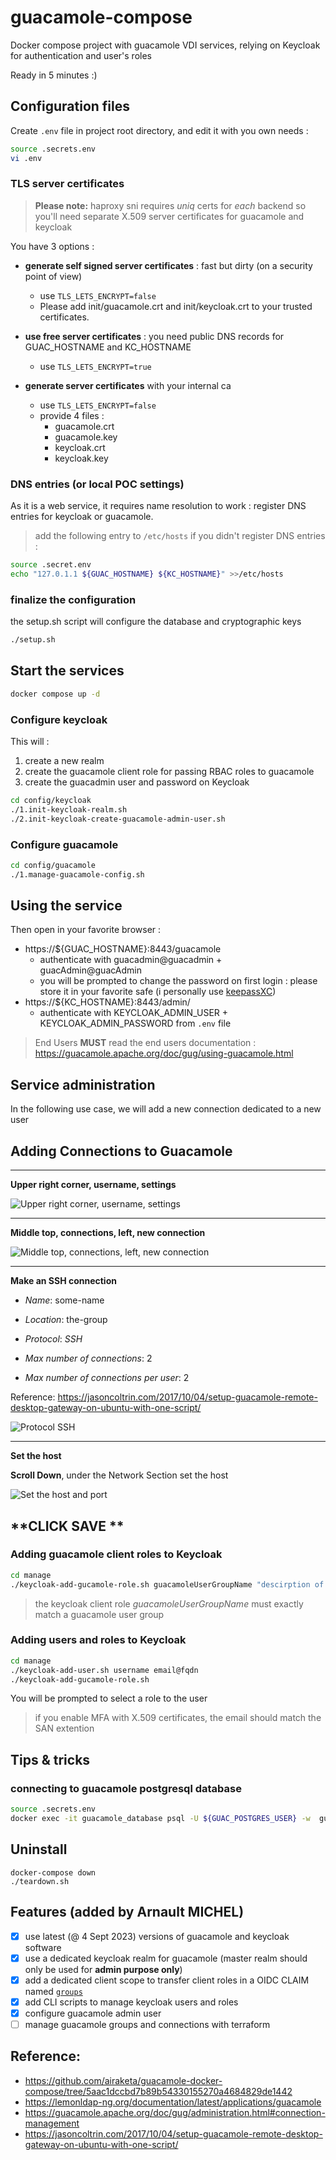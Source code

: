 # guacamole-compose

Docker compose project with guacamole VDI services, relying on Keycloak for authentication and user's roles

Ready in 5 minutes :)

## Configuration files

Create `.env` file in project root directory, and edit it with you own needs :

```bash
source .secrets.env
vi .env
```

### TLS server certificates

> **Please note:**  haproxy sni requires *uniq* certs for *each* backend so you'll need separate X.509 server certificates for guacamole and keycloak

You have 3 options :

- **generate self signed server certificates** : fast but dirty (on a security point of view)
  - use `TLS_LETS_ENCRYPT=false`
  - Please add init/guacamole.crt and init/keycloak.crt to your trusted certificates.

- **use free server certificates** : you need public DNS records for GUAC_HOSTNAME and KC_HOSTNAME
  - use `TLS_LETS_ENCRYPT=true`

- **generate server certificates** with your internal ca
  - use `TLS_LETS_ENCRYPT=false`
  - provide 4 files :
    - guacamole.crt
    - guacamole.key
    - keycloak.crt
    - keycloak.key

### DNS entries (or local POC settings)

As it is a web service, it requires name resolution to work : register DNS entries for keycloak or guacamole.

> add the following entry to `/etc/hosts` if you didn't register DNS entries :

```bash
source .secret.env
echo "127.0.1.1 ${GUAC_HOSTNAME} ${KC_HOSTNAME}" >>/etc/hosts
```

### finalize the configuration

the setup.sh script will configure the database and cryptographic keys 

```bash
./setup.sh
```

## Start the services

```bash
docker compose up -d
```

### Configure keycloak

This will :
1. create a new realm
2. create the guacamole client role for passing RBAC roles to guacamole 
3. create the guacadmin user and password on Keycloak  

```bash
cd config/keycloak
./1.init-keycloak-realm.sh
./2.init-keycloak-create-guacamole-admin-user.sh
```

### Configure guacamole

```bash
cd config/guacamole
./1.manage-guacamole-config.sh
```

## Using the service

Then open in your favorite browser :

- https://${GUAC_HOSTNAME}:8443/guacamole
  - authenticate with guacadmin@guacadmin + guacAdmin@guacAdmin
  - you will be prompted to change the password on first login : please store it in your favorite safe (i personally use [keepassXC](https://keepassxc.org/))
- https://${KC_HOSTNAME}:8443/admin/
  - authenticate with KEYCLOAK_ADMIN_USER + KEYCLOAK_ADMIN_PASSWORD from `.env` file

> End Users **MUST** read the end users documentation : https://guacamole.apache.org/doc/gug/using-guacamole.html

## Service administration 

In the following use case, we will add a new connection dedicated to a new user

## Adding Connections to Guacamole

---

**Upper right corner, username, settings**

![Upper right corner, username, settings](docs/images/0-guacamole-settings.png "Upper right corner, username, settings")

---

**Middle top, connections, left, new connection**

![Middle top, connections, left, new connection](docs/images/1-new-connection.png "Middle top, connections, left, new connection")

---

**Make an SSH connection**

- *Name*: some-name

- *Location*: the-group

- *Protocol*: *SSH*

- *Max number of connections*: 2

- *Max number of connections per user*: 2

Reference: https://jasoncoltrin.com/2017/10/04/setup-guacamole-remote-desktop-gateway-on-ubuntu-with-one-script/

![Protocol SSH](docs/images/2-new-connection-ssh-a.png "Protocol SSH")

---

**Set the host**

**Scroll Down**, under the Network Section set the host

![Set the host and port](docs/images/3-new-connection-ssh-b.png "Set the host and port")

**CLICK SAVE **
---

### Adding guacamole client roles to Keycloak

```bash
cd manage
./keycloak-add-gucamole-role.sh guacamoleUserGroupName "descirption of the role"
```

> the keycloak client role *guacamoleUserGroupName* must exactly match a guacamole user group

### Adding users and roles to Keycloak

```bash
cd manage
./keycloak-add-user.sh username email@fqdn
./keycloak-add-gucamole-role.sh
```

You will be prompted to select a role to the user

> if you enable MFA with X.509 certificates, the email should match the SAN extention



## Tips & tricks

### connecting to guacamole postgresql database

```bash
source .secrets.env
docker exec -it guacamole_database psql -U ${GUAC_POSTGRES_USER} -w  guacamole_db
```

## Uninstall

```
docker-compose down
./teardown.sh
```

## Features (added by Arnault MICHEL)

 - [x] use latest (@ 4 Sept 2023) versions of guacamole and keycloak software
 - [x] use a dedicated keycloak realm for guacamole (master realm should only be used for **admin purpose only**)
 - [x] add a dedicated client scope to transfer client roles in a OIDC CLAIM named [`groups`](https://guacamole.apache.org/doc/gug/openid-auth.html#configuring-guacamole-for-single-sign-on-with-openid-connect) 
 - [x] add CLI scripts to manage keycloak users and roles
 - [x] configure guacamole admin user
 - [ ] manage guacamole groups and connections with terraform 

## Reference:

  - https://github.com/airaketa/guacamole-docker-compose/tree/5aac1dccbd7b89b54330155270a4684829de1442
  - https://lemonldap-ng.org/documentation/latest/applications/guacamole
  - https://guacamole.apache.org/doc/gug/administration.html#connection-management
  - https://jasoncoltrin.com/2017/10/04/setup-guacamole-remote-desktop-gateway-on-ubuntu-with-one-script/
